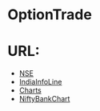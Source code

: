 # OptionTrade

<!--ts-->
URL:
========
  + [NSE](https://www.nseindia.com/)
  + [IndiaInfoLine](https://www.indiainfoline.com/search/quotes/option+trading)
  + [Charts](https://in.investing.com/?ref=www)
  + [NiftyBankChart](https://in.investing.com/indices/bank-nifty-chart)

<!--te-->
